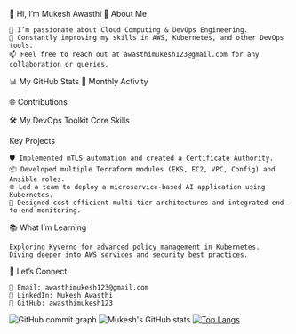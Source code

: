 👋 Hi, I’m Mukesh Awasthi
🌟 About Me

    👀 I’m passionate about Cloud Computing & DevOps Engineering.
    🌱 Constantly improving my skills in AWS, Kubernetes, and other DevOps tools.
    📫 Feel free to reach out at awasthimukesh123@gmail.com for any collaboration or queries.

📊 My GitHub Stats
🚀 Monthly Activity

🌐 Contributions


🛠️ My DevOps Toolkit
Core Skills





Key Projects

    🛡️ Implemented mTLS automation and created a Certificate Authority.
    📦 Developed multiple Terraform modules (EKS, EC2, VPC, Config) and Ansible roles.
    🌐 Led a team to deploy a microservice-based AI application using Kubernetes.
    🚀 Designed cost-efficient multi-tier architectures and integrated end-to-end monitoring.

📚 What I’m Learning

    Exploring Kyverno for advanced policy management in Kubernetes.
    Diving deeper into AWS services and security best practices.

🤝 Let’s Connect

    📧 Email: awasthimukesh123@gmail.com
    💼 LinkedIn: Mukesh Awasthi
    🌟 GitHub: awasthimukesh123

![GitHub commit graph](https://ghchart.rshah.org/mukes137)
![Mukesh's GitHub stats](https://github-readme-stats.vercel.app/api?username=mukes137&count_private=true&show_icons=true&theme=radical)
[![Top Langs](https://github-readme-stats.vercel.app/api/top-langs/?username=mukes137&layout=compact&theme=radical)](https://github.com/anuraghazra/github-readme-stats)


